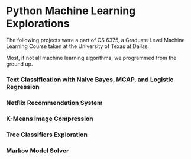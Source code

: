 # Python Machine Learning Explorations

The following projects were a part of CS 6375, a Graduate Level Machine Learning Course taken at the University of Texas at Dallas.

Most, if not all machine learning algorithms, we programmed from the ground up.

### Text Classification with Naive Bayes, MCAP, and Logistic Regression
### Netflix Recommendation System 
### K-Means Image Compression
### Tree Classifiers Exploration
### Markov Model Solver
